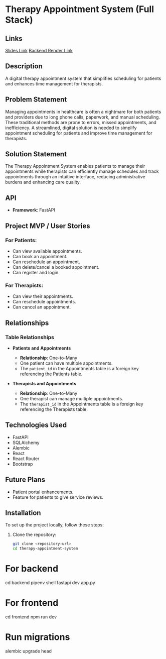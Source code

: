 # Therapy Appointment System (Full Stack)

## Links
[Slides Link](https://docs.google.com/presentation/d/1u0juOKCGiV5Ql2LZkt2tqECc2iLDUhchBX2_x8zRLnU/edit?usp=sharing)
[Backend Render Link](https://therapy-appointment-system.onrender.com)

## Description
A digital therapy appointment system that simplifies scheduling for patients and enhances time management for therapists.

## Problem Statement
Managing appointments in healthcare is often a nightmare for both patients and providers due to long phone calls, paperwork, and manual scheduling. These traditional methods are prone to errors, missed appointments, and inefficiency. A streamlined, digital solution is needed to simplify appointment scheduling for patients and improve time management for therapists.

## Solution Statement
The Therapy Appointment System enables patients to manage their appointments while therapists can efficiently manage schedules and track appointments through an intuitive interface, reducing administrative burdens and enhancing care quality.

## API
- **Framework**: FastAPI

## Project MVP / User Stories

### For Patients:
- Can view available appointments.
- Can book an appointment.
- Can reschedule an appointment.
- Can delete/cancel a booked appointment.
- Can register and login.

### For Therapists:
- Can view their appointments.
- Can reschedule appointments.
- Can cancel an appointment.

## Relationships

### Table Relationships
- **Patients and Appointments**
  - **Relationship**: One-to-Many
  - One patient can have multiple appointments.
  - The `patient_id` in the Appointments table is a foreign key referencing the Patients table.

- **Therapists and Appointments**
  - **Relationship**: One-to-Many
  - One therapist can manage multiple appointments.
  - The `therapist_id` in the Appointments table is a foreign key referencing the Therapists table.

## Technologies Used
- FastAPI
- SQLAlchemy
- Alembic
- React
- React Router
- Bootstrap

## Future Plans
- Patient portal enhancements.
- Feature for patients to give service reviews.

## Installation
To set up the project locally, follow these steps:

1. Clone the repository:
   ```bash
   git clone <repository-url>
   cd therapy-appointment-system

# For backend
cd backend
pipenv shell
fastapi dev app.py

# For frontend
cd frontend
npm run dev

# Run migrations
alembic upgrade head

